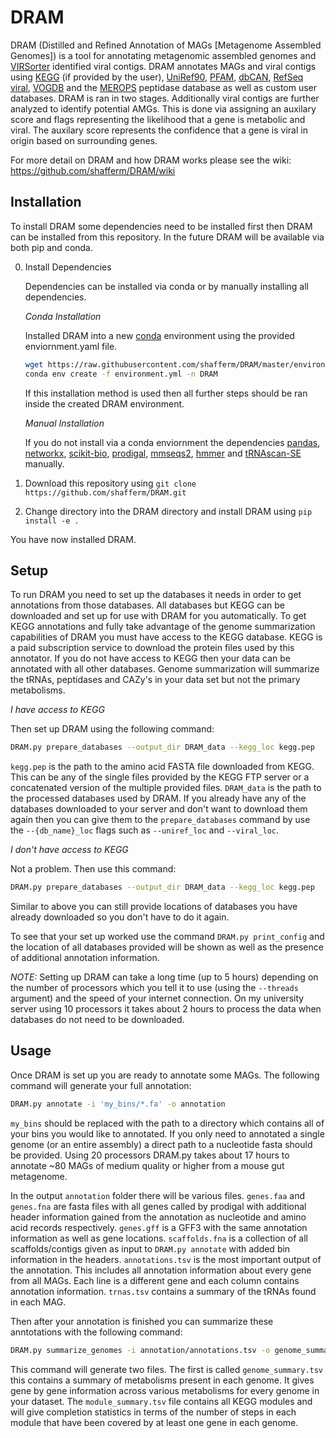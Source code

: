 # DRAM

DRAM (Distilled and Refined Annotation of MAGs [Metagenome Assembled Genomes]) is a tool for annotating metagenomic
assembled genomes and [VIRSorter](https://github.com/simroux/VirSorter) identified viral contigs. DRAM annotates MAGs and viral
contigs using [KEGG](https://www.kegg.jp/) (if provided by the user), [UniRef90](https://www.uniprot.org/),
[PFAM](https://pfam.xfam.org/), [dbCAN](http://bcb.unl.edu/dbCAN2/), [RefSeq viral](https://www.ncbi.nlm.nih.gov/genome/viruses/), 
[VOGDB](http://vogdb.org/) and the [MEROPS](https://www.ebi.ac.uk/merops/) peptidase database as well as custom user databases.
DRAM is ran in two stages. Additionally viral contigs are further analyzed to identify potential AMGs. This is done via assigning
an auxilary score and flags representing the likelihood that a gene is metabolic and viral. The auxilary score represents the
confidence that a gene is viral in origin based on surrounding genes.

For more detail on DRAM and how DRAM works please see the wiki: https://github.com/shafferm/DRAM/wiki

## Installation
To install DRAM some dependencies need to be installed first then DRAM can be installed from this repository. 
In the future DRAM will be available via both pip and conda.

0. Install Dependencies
    
    Dependencies can be installed via conda or by manually installing all dependencies.
    
    _Conda Installation_
    
    Installed DRAM into a new [conda](https://docs.conda.io/en/latest/) environment using the provided 
enviornment.yaml file.
    ```bash
    wget https://raw.githubusercontent.com/shafferm/DRAM/master/environment.yaml
    conda env create -f environment.yml -n DRAM
    ```
    If this installation method is used then all further steps should be ran inside the created DRAM environment.

    _Manual Installation_
    
    If you do not install via a conda enviornment the dependencies [pandas](https://pandas.pydata.org/), 
    [networkx](https://networkx.github.io/), [scikit-bio](http://scikit-bio.org/),
    [prodigal](https://github.com/hyattpd/Prodigal), [mmseqs2](https://github.com/soedinglab/mmseqs2), 
    [hmmer](http://hmmer.org/) and [tRNAscan-SE](http://lowelab.ucsc.edu/tRNAscan-SE/) manually.

1. Download this repository using `git clone https://github.com/shafferm/DRAM.git`
2. Change directory into the DRAM directory and install DRAM using `pip install -e .`

You have now installed DRAM.

## Setup

To run DRAM you need to set up the databases it needs in order to get annotations from those databases. All 
databases but KEGG can be downloaded and set up for use with DRAM for you automatically. To get KEGG annotations 
and fully take advantage of the genome summarization capabilities of DRAM you must have access to the KEGG 
database. KEGG is a paid subscription service to download the protein files used by this annotator. If you do not have 
access to KEGG then your data can be annotated with all other databases. Genome summarization will summarize the tRNAs, 
peptidases and CAZy's in your data set but not the primary metabolisms.

_I have access to KEGG_

Then set up DRAM using the following command:

```bash
DRAM.py prepare_databases --output_dir DRAM_data --kegg_loc kegg.pep
```

`kegg.pep` is the path to the amino acid FASTA file downloaded from KEGG. This can be any of the single files 
provided by the KEGG FTP server or a concatenated version of the multiple provided files. `DRAM_data` is the path 
to the processed databases used by DRAM. If you already have any of the databases downloaded to your server and 
don't want to download them again then you can give them to the `prepare_databases` command by use the `--{db_name}_loc`
 flags such as `--uniref_loc` and `--viral_loc`.

_I don't have access to KEGG_

Not a problem. Then use this command:

```bash
DRAM.py prepare_databases --output_dir DRAM_data --kegg_loc kegg.pep
```

Similar to above you can still provide locations of databases you have already downloaded so you don't have to do it
again.

To see that your set up worked use the command `DRAM.py print_config` and the location of all databases provided 
will be shown as well as the presence of additional annotation information.

*NOTE:* Setting up DRAM can take a long time (up to 5 hours) depending on the number of processors which you tell 
it to use (using the `--threads` argument) and the speed of your internet connection. On my university server using 10 
processors it takes about 2 hours to process the data when databases do not need to be downloaded.

## Usage

Once DRAM is set up you are ready to annotate some MAGs. The following command will generate your full annotation: 

```bash
DRAM.py annotate -i 'my_bins/*.fa' -o annotation
```

`my_bins` should be replaced with the path to a directory which contains all of your bins you would like to annotated. 
If you only need to annotated a single genome (or an entire assembly) a direct path to a nucleotide fasta should be 
provided. Using 20 processors DRAM.py takes about 17 hours to annotate ~80 MAGs of medium quality or higher from a 
mouse gut metagenome.

In the output `annotation` folder there will be various files. `genes.faa` and `genes.fna` are fasta files with all 
genes called by prodigal with additional header information gained from the annotation as nucleotide and amino acid 
records respectively. `genes.gff` is a GFF3 with the same annotation information as well as gene locations.
`scaffolds.fna` is a collection of all scaffolds/contigs given as input to `DRAM.py annotate` with added bin 
information in the headers. `annotations.tsv` is the most important output of the annotation. This includes all 
annotation information about every gene from all MAGs. Each line is a different gene and each column contains annotation
 information. `trnas.tsv` contains a summary of the tRNAs found in each MAG.

Then after your annotation is finished you can summarize these anntotations with the following command:

```bash
DRAM.py summarize_genomes -i annotation/annotations.tsv -o genome_summaries --trna_path annotation/trnas.tsv
```

This command will generate two files. The first is called `genome_summary.tsv` this contains a summary of  metabolisms 
present in each genome. It gives gene by gene information across various metabolisms for every genome in your dataset. 
The `module_summary.tsv` file contains all KEGG modules and will give completion statistics in terms of the number of 
steps in each module that have been covered by at least one gene in each genome.
